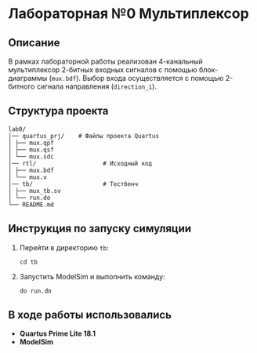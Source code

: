 # Лабораторная №0 Мультиплексор

## Описание

В рамках лабораторной работы реализован 4-канальный мультиплексор 2-битных входных сигналов с помощью блок-диаграммы (`mux.bdf`). 
Выбор входа осуществляется с помощью 2-битного сигнала направления (`direction_i`).

## Структура проекта

```
lab0/
│── quartus_prj/    # Файлы проекта Quartus
│ ├── mux.qpf
│ ├── mux.qsf
│ └── mux.sdc
│── rtl/                   # Исходный код
│ ├── mux.bdf
│ └── mux.v
│── tb/                    # Тестбенч
│ ├── mux_tb.sv
│ └── run.do
└── README.md
```

## Инструкция по запуску симуляции

1. Перейти в директорию `tb`:
    ```
    cd tb
    ```
2. Запустить ModelSim и выполнить команду:
    ```
    do run.do
    ```

## В ходе работы использовались

- **Quartus Prime Lite 18.1**
- **ModelSim**
